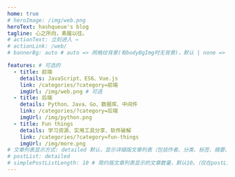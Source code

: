 ```yaml
---
home: true
# heroImage: /img/web.png
heroText: hashqueue's blog
tagline: 心之所向，素履以往。
# actionText: 立刻进入 →
# actionLink: /web/
# bannerBg: auto # auto => 网格纹背景(有bodyBgImg时无背景)，默认 | none => 无 | '大图地址' | background: 自定义背景样式       提示：如发现文本颜色不适应你的背景时可以到palette.styl修改$bannerTextColor变量

features: # 可选的
  - title: 前端
    details: JavaScript、ES6、Vue.js
    link: /categories/?category=前端
    imgUrl: /img/web.png # 可选
  - title: 后端
    details: Python、Java、Go、数据库、中间件
    link: /categories/?category=后端
    imgUrl: /img/python.png
  - title: Fun things
    details: 学习资源、实用工具分享、软件破解
    link: /categories/?category=fun-things
    imgUrl: /img/more.png
# 文章列表显示方式: detailed 默认，显示详细版文章列表（包括作者、分类、标签、摘要、分页等）| simple => 显示简约版文章列表（仅标题和日期）| none 不显示文章列表
# postList: detailed
# simplePostListLength: 10 # 简约版文章列表显示的文章数量，默认10。（仅在postList设置为simple时生效）
---
```

